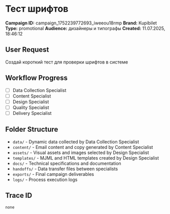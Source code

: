 # Тест шрифтов

**Campaign ID:** campaign_1752239772693_iweeou18rmp
**Brand:** Kupibilet
**Type:** promotional
**Audience:** дизайнеры и типографы
**Created:** 11.07.2025, 18:46:12

## User Request
Создай короткий тест для проверки шрифтов в системе

## Workflow Progress
- [ ] Data Collection Specialist
- [ ] Content Specialist  
- [ ] Design Specialist
- [ ] Quality Specialist
- [ ] Delivery Specialist

## Folder Structure

- `data/` - Dynamic data collected by Data Collection Specialist
- `content/` - Email content and copy generated by Content Specialist
- `assets/` - Visual assets and images selected by Design Specialist
- `templates/` - MJML and HTML templates created by Design Specialist
- `docs/` - Technical specifications and documentation
- `handoffs/` - Data transfer files between specialists
- `exports/` - Final campaign deliverables
- `logs/` - Process execution logs

## Trace ID
`none`

